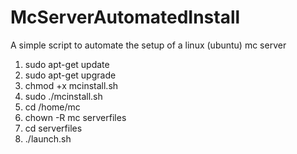 # McServerAutomatedInstall
A simple script to automate the setup of a linux (ubuntu) mc server 
1. sudo apt-get update 
2. sudo apt-get upgrade
3. chmod +x mcinstall.sh
4. sudo ./mcinstall.sh
5. cd /home/mc
6. chown -R mc serverfiles
7. cd serverfiles
8. ./launch.sh
